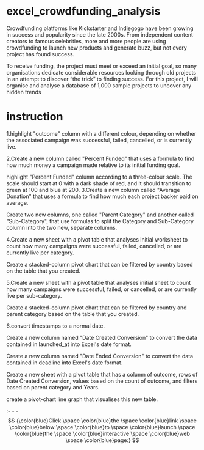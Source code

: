 # excel_crowdfunding_analysis
Crowdfunding platforms like Kickstarter and Indiegogo have been growing in success and popularity since the late 2000s. From independent content creators to famous celebrities, more and more people are using crowdfunding to launch new products and generate buzz, but not every project has found success.

To receive funding, the project must meet or exceed an initial goal, so many organisations dedicate considerable resources looking through old projects in an attempt to discover “the trick” to finding success. For this project, I will organise and analyse a database of 1,000 sample projects to uncover any hidden trends
# instruction
1.highlight  "outcome" column with a different colour, depending on whether the associated campaign was successful, failed, cancelled, or is currently live.

2.Create a new column called "Percent Funded" that uses a formula to find how much money a campaign made relative to its initial funding goal.

  highlight "Percent Funded" column according to a three-colour scale. The scale should start at 0 with a dark shade of red, and it should transition to green at 100 and blue at 200.
3.Create a new column called "Average Donation" that uses a formula to find how much each project backer paid on average.

  Create two new columns, one called "Parent Category" and another called "Sub-Category", that use formulas to split the Category and Sub-Category column into the two new, separate columns.
  
4.Create a new sheet with a pivot table that analyses initial worksheet to count how many campaigns were successful, failed, cancelled, or are currently live per category.

  Create a stacked-column pivot chart that can be filtered by country based on the table that you created.
  
5.Create a new sheet with a pivot table that analyses initial sheet to count how many campaigns were successful, failed, or cancelled, or are currently live per sub-category.

  Create a stacked-column pivot chart that can be filtered by country and parent category based on the table that you created.
  
6.convert timestamps to a normal date.

  Create a new column named "Date Created Conversion" to convert the data contained in launched_at into Excel's date format.
  
  Create a new column named "Date Ended Conversion" to convert the data contained in deadline into Excel's date format.
  
  Create a new sheet with a pivot table that has a column of outcome, rows of Date Created Conversion, values based on the count of outcome, and filters based on parent category and Years.
  
  create a pivot-chart line graph that visualises this new table.
  


:- - - $$
{\color{blue}Click \space \color{blue}the \space \color{blue}link \space \color{blue}below \space \color{blue}to \space \color{blue}launch \space \color{blue}the \space \color{blue}interactive \space \color{blue}web \space \color{blue}page:}
$$



